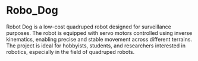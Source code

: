 # Robo_Dog
Robot Dog is a low-cost quadruped robot designed for surveillance purposes. The robot is equipped with servo motors controlled using inverse kinematics, enabling precise and stable movement across different terrains. The project is ideal for hobbyists, students, and researchers interested in robotics, especially in the field of quadruped robots.
